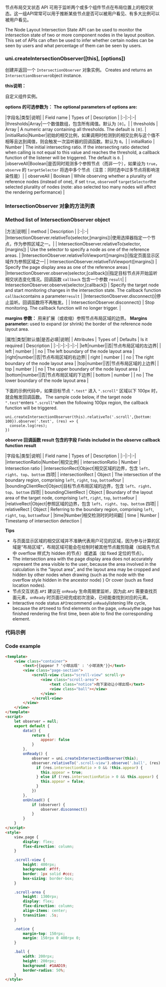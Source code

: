 节点布局交叉状态 API 可用于监听两个或多个组件节点在布局位置上的相交状态。这一组API常常可以用于推断某些节点是否可以被用户看见、有多大比例可以被用户看见。

The Node Layout Intersection State API can be used to monitor the intersection state of two or more component nodes in the layout position. This set of APIs can often be used to infer whether certain nodes can be seen by users and what percentage of them can be seen by users.

### uni.createIntersectionObserver([this], [options])
创建并返回一个 ``IntersectionObserver`` 对象实例。
Creates and returns an `IntersectionObserver`object instance.

**this说明：**

自定义组件实例。

**options 的可选参数为：**
**The optional parameters of options are:**

|字段名|类型|说明|
| Field name   | Types of | Description                                                  |
|:-|:-|:-|
|thresholds|Array|一个数值数组，包含所有阈值。默认为 ``[0]``。|
| thresholds   | Array    | A numeric array containing all thresholds. The default is `[0]`. |
|initialRatio|Number|初始的相交比例，如果调用时检测到的相交比例与这个值不相等且达到阈值，则会触发一次监听器的回调函数。默认为 ``0``。|
| initialRatio | Number   | The initial intersecting ratio. If the intersecting ratio detected when calling is not equal to this value and reaches the threshold, a callback function of the listener will be triggered. The default is `0`. |
|observeAll|Boolean|是否同时观测多个参照节点（而非一个），如果设为 ``true``，``observe`` 的 ``targetSelector`` 将选中多个节点（注意：同时选中过多节点将影响渲染性能）|
| observeAll   | Boolean  | While observing whether a plurality of reference nodes (instead of one), if set `true`, `observe`of `targetSelector`the selected plurality of nodes (note: also selected too many nodes will affect the rendering performance) |

### IntersectionObserver 对象的方法列表
### Method list of IntersectionObserver object

|方法|说明|
| method   | Description |
|:-|:-|
|IntersectionObserver.relativeTo(selector,[margins])|使用选择器指定一个节点，作为参照区域之一。|
| IntersectionObserver.relativeTo(selector,[margins]) | Use the selector to specify a node as one of the reference areas. |
|IntersectionObserver.relativeToViewport([margins])|指定页面显示区域作为参照区域之一|
| IntersectionObserver.relativeToViewport([margins])  | Specify the page display area as one of the reference areas  |
|IntersectionObserver.observe(selector,[callback])|指定目标节点并开始监听相交状态变化情况。回调函数 ``callback`` 包含一个参数 ``result``|
| IntersectionObserver.observe(selector,[callback])   | Specify the target node and start monitoring changes in the intersection state. The callback function `callback`contains a parameter`result` |
|IntersectionObserver.disconnect()|停止监听。回调函数将不再触发。|
| IntersectionObserver.disconnect()                   | Stop monitoring. The callback function will no longer trigger. |

**margins 参数：** 用来扩展（或收缩）参照节点布局区域的边界。
**Margins parameter:** used to expand (or shrink) the border of the reference node layout area.

|属性|类型|默认值|是否必填|说明|
| Attributes | Types of | Defaults | Is it required | Description                                |
|:-|:-|:-|:-|:-|
|left|number||否|节点布局区域的左边界|
| left       | number   |          | no             | The left boundary of the node layout area  |
|right|number||否|节点布局区域的右边界|
| right      | number   |          | no             | The right boundary of the node layout area |
|top|number||否|节点布局区域的上边界|
| top        | number   |          | no             | The upper boundary of the node layout area |
|bottom|number||否|节点布局区域的下边界|
| bottom     | number   |          | no             | The lower boundary of the node layout area |

下面的示例代码中，如果目标节点 ``".test"`` 进入 ``".scroll"`` 区域以下 100px 时，就会触发回调函数。
The sample code below, if the target node `".test"`enters `".scroll"`when the following 100px region, the callback function will be triggered.

```
uni.createIntersectionObserver(this).relativeTo('.scroll',{bottom: 100}).observe('.test', (res) => {
  console.log(res);
})
```

**observe 回调函数 result 包含的字段**
**Fields included in the observe callback function result**

|字段名|类型|说明|
| Field name   | Types of | Description  |
|:-|:-|:-|
|intersectionRatio|Number|相交比例|
| intersectionRatio  | Number   | Intersection ratio                                           |
|intersectionRect|Object|相交区域的边界，包含 ``left``、``right``、``top``、``bottom`` 四项|
| intersectionRect   | Object   | The intersection of the boundary region, comprising `left`, `right`, `top`, `bottom`four |
|boundingClientRect|Object|目标节点布局区域的边界，包含 ``left``、``right``、``top``、``bottom`` 四项|
| boundingClientRect | Object   | Boundary of the layout area of the target node, comprising `left`, `right`, `top`, `bottom`four |
|relativeRect|Object|参照区域的边界，包含 ``left``、``right``、``top``、``bottom`` 四项|
| relativeRect       | Object   | Referring to the boundary region, comprising `left`, `right`, `top`, `bottom`four |
|time|Number|相交检测时的时间戳|
| time               | Number   | Timestamp of intersection detection                          |


**Tips**

- 与页面显示区域的相交区域并不准确代表用户可见的区域，因为参与计算的区域是“布局区域”，布局区域可能会在绘制时被其他节点裁剪隐藏（如祖先节点中 overflow 样式为 hidden 的节点）或遮盖（如 fixed 定位的节点）。
- The intersection area with the page display area does not accurately represent the area visible to the user, because the area involved in the calculation is the "layout area", and the layout area may be cropped and hidden by other nodes when drawing (such as the node with the overflow style hidden in the ancestor node) ) Or cover (such as fixed location nodes).
- 节点交互状态 ``API`` 建议在 ``onReady`` 生命周期里监听，因为此 ``API`` 需要查找页面元素，``onReady`` 时页面已经完成初次渲染，已经能查找到对应的元素。
- Interactive node status `API`recommend `onReady`listening life cycle, because the `API`need to find elements on the page, `onReady`the page has finished rendering the first time, been able to find the corresponding element.

### 代码示例
### Code example

```html
<template>
	<view class="container">
		<text>{{appear ? '小球出现' : '小球消失'}}</text>
		<view class="page-section">
			<scroll-view class="scroll-view" scroll-y>
				<view class="scroll-area">
					<text class="notice">向下滚动让小球出现</text>
					<view class="ball"></view>
				</view>
			</scroll-view>
		</view>
	</view>
</template>
<script>
	let observer = null;
	export default {
		data() {
			return {
				appear: false
			}
		},
		onReady() {
			observer = uni.createIntersectionObserver(this);
            observer.relativeTo('.scroll-view').observe('.ball', (res) => {
              if (res.intersectionRatio > 0 && !this.appear) {
                this.appear = true;
              } else if (!res.intersectionRatio > 0 && this.appear) {
                this.appear = false;
              }
            })
		},
		onUnload() {
			if (observer) {
				observer.disconnect()
			}
		}
	}
</script>
<style>
	view,page {
		display: flex;
		flex-direction: column;
	}

	.scroll-view {
		height: 400rpx;
		background: #fff;
		border: 1px solid #ccc;
		box-sizing: border-box;
	}

	.scroll-area {
		height: 1300rpx;
		display: flex;
		flex-direction: column;
		align-items: center;
		transition: .5s;
	}

	.notice {
		margin-top: 150rpx;
		margin: 150rpx 0 400rpx 0;
	}

	.ball {
		width: 200rpx;
		height: 200rpx;
		background: #1AAD19;
		border-radius: 50%;
	}
</style>

```
